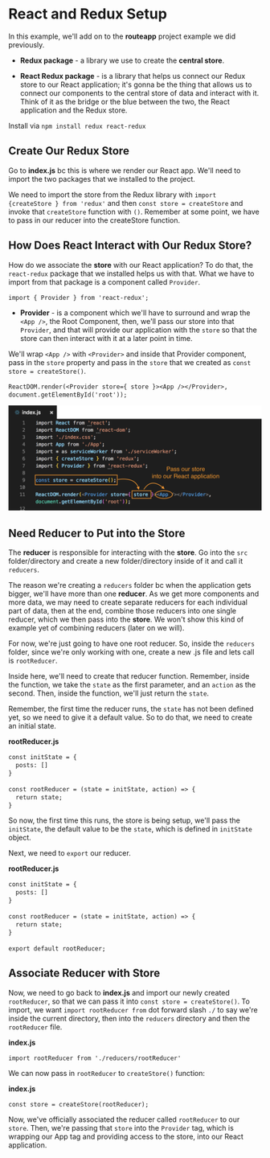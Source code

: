 # React and Redux Setup

In this example, we'll add on to the **routeapp** project example we did previously.

* **Redux package** - a library we use to create the **central store**.

* **React Redux package** - is a library that helps us connect our Redux store to our React application; it's gonna be the thing that allows us to connect our components to the central store of data and interact with it. Think of it as the bridge or the blue between the two, the React application and the Redux store.

Install via ```npm install redux react-redux```

## Create Our Redux Store

Go to **index.js** bc this is where we render our React app. We'll need to import the two packages that we installed to the project. 

We need to import the store from the Redux library with ```import {createStore } from 'redux'``` and then ```const store = createStore``` and invoke that ```createStore``` function with ```()```. Remember at some point, we have to pass in our reducer into the createStore function.

## How Does React Interact with Our Redux Store?

How do we associate the **store** with our React application? To do that, the ```react-redux``` package that we installed helps us with that. What we have to import from that package is a component called ```Provider```.

```
import { Provider } from 'react-redux';
```

* **Provider** - is a component which we'll have to surround and wrap the ```<App />```, the Root Component, then, we'll pass our store into that ```Provider```, and that will provide our application with the ```store``` so that the store can then interact with it at a later point in time.

We'll wrap ```<App />``` with ```<Provider>``` and inside that Provider component, pass in the ```store``` property and pass in the ```store``` that we created as ```const store = createStore()```.

```
ReactDOM.render(<Provider store={ store }><App /></Provider>, document.getElementById('root'));
```
<kbd>![alt text](img/passstore.png "screenshot")</kbd>

## Need Reducer to Put into the Store

The **reducer** is responsible for interacting with the **store**. Go into the ```src``` folder/directory and create a new folder/directory inside of it and call it ```reducers```.

The reason we're creating a ```reducers``` folder bc when the application gets bigger, we'll have more than one **reducer**. As we get more components and more data, we may need to create separate reducers for each individual part of data, then at the end, combine those reducers into one single reducer, which we then pass into the **store**. We won't show this kind of example yet of combining reducers (later on we will).

For now, we're just going to have one root reducer. So, inside the ```reducers``` folder, since we're only working with one, create a new .js file and lets call is ```rootReducer```.

Inside here, we'll need to create that reducer function. Remember, inside the function, we take the ```state``` as the first parameter, and an ```action``` as the second. Then, inside the function, we'll just return the ```state```.

Remember, the first time the reducer runs, the ```state``` has not been defined yet, so we need to give it a default value. So to do that, we need to create an initial state.

**rootReducer.js**
```
const initState = {
  posts: []
}

const rootReducer = (state = initState, action) => {
  return state;
} 
```

So now, the first time this runs, the store is being setup, we'll pass the ```initState```, the default value to be the ```state```, which is defined in ```initState``` object.

Next, we need to ```export``` our reducer.

**rootReducer.js**
```
const initState = {
  posts: []
}

const rootReducer = (state = initState, action) => {
  return state;
} 

export default rootReducer;
```

## Associate Reducer with Store

Now, we need to go back to **index.js** and import our newly created ```rootReducer```, so that we can pass it into ```const store = createStore()```. To import, we want ```import rootReducer from``` dot forward slash ```./``` to say we're inside the current directory, then into the ```reducers``` directory and then the ```rootReducer``` file.

**index.js**
```
import rootReducer from './reducers/rootReducer'
```

We can now pass in ```rootReducer``` to ```createStore()``` function:

**index.js**
```
const store = createStore(rootReducer);
```

Now, we've officially associated the reducer called ```rootReducer``` to our ```store```. Then, we're passing that ```store``` into the ```Provider``` tag, which is wrapping our App tag and providing access to the store, into our React application.